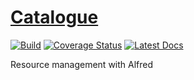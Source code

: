 # [Catalogue](https://github.com/wesselb/catalogue)

[![Build](https://travis-ci.org/wesselb/catalogue.svg?branch=master)](https://travis-ci.org/wesselb/catalogue)
[![Coverage Status](https://coveralls.io/repos/github/wesselb/catalogue/badge.svg?branch=master)](https://coveralls.io/github/wesselb/catalogue?branch=master)
[![Latest Docs](https://img.shields.io/badge/docs-latest-blue.svg)](https://catalogue-docs.readthedocs.io/en/latest)

Resource management with Alfred
